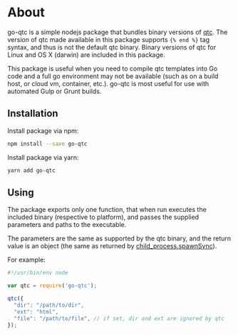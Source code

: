# About #

go-qtc is a simple nodejs package that bundles binary versions of
[qtc](https://github.com/valyala/quicktemplate). The version of qtc made
available in this package supports `{% end %}` tag syntax, and thus is not the
default qtc binary. Binary versions of qtc for Linux and OS X (darwin) are
included in this package.

This package is useful when you need to compile qtc templates into Go code and
a full go environment may not be available (such as on a build host, or cloud
vm, container, etc.). go-qtc is most useful for use with automated Gulp or
Grunt builds.

## Installation ##

Install package via npm:

```bash
npm install --save go-qtc
```

Install package via yarn:
```bash
yarn add go-qtc
```

## Using ##

The package exports only one function, that when run executes the included
binary (respective to platform), and passes the supplied parameters and paths
to the executable.

The parameters are the same as supported by the qtc binary, and the
return value is an object (the same as returned by
[child\_process.spawnSync](https://nodejs.org/api/child_process.html#child_process_child_process_spawnsync_command_args_options)).

For example:
```javascript
#!/usr/bin/env node

var qtc = require('go-qtc');

qtc({
  "dir": "/path/to/dir",
  "ext": "html",
  "file": "/path/to/file", // if set, dir and ext are ignored by qtc
});
```
